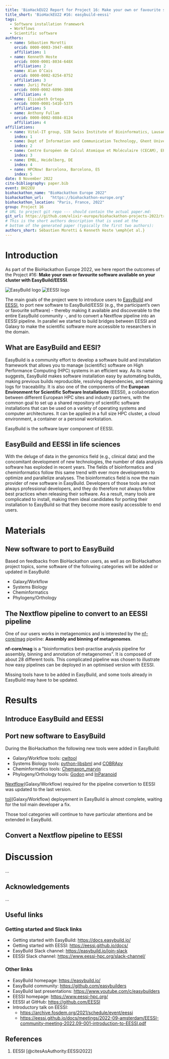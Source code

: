 ```yaml
---
title: 'BioHackEU22 Report for Project 16: Make your own or favourite software available on your cluster with EasyBuild/EESSI'
title_short: 'BioHackEU22 #16: easybuild-eessi'
tags:
  - Software installation framework
  - Workflows
  - Scientific software
authors:
  - name: Sébastien Moretti
    orcid: 0000-0003-3947-488X
    affiliation: 1
  - name: Kenneth Hoste
    orcid: 0000-0001-8034-648X
    affiliation: 2
  - name: Alan O’Cais
    orcid: 0000-0002-8254-8752
    affiliation: 3
  - name: Jurij Pečar
    orcid: 0000-0002-6096-3808
    affiliation: 4
  - name: Elisabeth Ortega
    orcid: 0000-0001-5410-5375
    affiliation: 5
  - name: Anthony Fullam
    orcid: 0000-0002-0884-8124
    affiliation: 4
affiliations:
  - name: Vital-IT group, SIB Swiss Institute of Bioinformatics, Lausanne, CH
    index: 1
  - name: Dept of Information and Communication Technology, Ghent University, Ghent, BE
    index: 2
  - name: Centre Européen de Calcul Atomique et Moléculaire (CECAM), EPFL, Lausanne, CH
    index: 3
  - name: EMBL, Heidelberg, DE
    index: 4
  - name: HPCNow! Barcelona, Barcelona, ES
    index: 5
date: 8 November 2022
cito-bibliography: paper.bib
event: BH22EU
biohackathon_name: "BioHackathon Europe 2022"
biohackathon_url:   "https://biohackathon-europe.org"
biohackathon_location: "Paris, France, 2022"
group: Project 16
# URL to project git repo --- should contain the actual paper.md:
git_url: https://github.com/elixir-europe/biohackathon-projects-2022/tree/main/16
# This is the short authors description that is used at the
# bottom of the generated paper (typically the first two authors):
authors_short: Sébastien Moretti & Kenneth Hoste \emph{et al.}
---
```



# Introduction

As part of the BioHackathon Europe 2022, we here report the outcomes of the Project #16: **Make your own or favourite software available on your cluster with EasyBuild/EESSI**.

![EasyBuild logo](./easybuild_logo400.png)  ![EESSI logo](./EESSI_logo400.png)

The main goals of the project were to introduce users to [EasyBuild](https://easybuild.io/) and [EESSI](https://www.eessi-hpc.org/), to port new software to EasyBuild/EESSI (e.g., the participant’s own or favourite software) - thereby making it available and discoverable to the entire EasyBuild community -, and to convert a Nextflow pipeline into an EESSI pipeline. In parallel we started to build bridges between EESSI and Galaxy to make the scientific software more accessible to researchers in the domain.


## What are EasyBuild and EESI?

EasyBuild is a community effort to develop a software build and installation framework that allows you to manage (scientific) software on High Performance Computing (HPC) systems in an efficient way. As its name suggests, EasyBuild makes software installation easy by automating builds, making previous builds reproducible, resolving dependencies, and retaining logs for traceability. It is also one of the components of the **European Environment for Scientific Software Installations** (EESSI), a collaboration between different European HPC sites and industry partners, with the common goal to set up a shared repository of scientific software installations that can be used on a variety of operating systems and computer architectures. It can be applied in a full size HPC cluster, a cloud environment, a container or a personal workstation.

EasyBuild is the software layer component of EESSI.


## EasyBuild and EESSI in life sciences

With the deluge of data in the genomics field (e.g., clinical data) and the concomitant development of new technologies, the number of data analysis software has exploded in recent years. The fields of bioinformatics and cheminformatics follow this same trend with ever more developments to optimize and parallelize analyses. The bioinformatics field is now the main provider of new software in EasyBuild. Developers of those tools are not always professional developers, and they do therefore not always follow best practices when releasing their software. As a result, many tools are complicated to install, making them ideal candidates for porting their installation to EasyBuild so that they become more easily accessible to end users.


# Materials

## New software to port to EasyBuild
Based on feedbacks from BioHackathon users, as well as on BioHackathon project topics, some software of the following categories will be added or updated in EasyBuild:
- Galaxy/Workflow
- Systems Biology
- Cheminformatics
- Phylogeny/Orthology

## The Nextflow pipeline to convert to an EESSI pipeline
One of our users works in metagenomics and is interested by the [nf-core/mag](https://nf-co.re/mag) pipeline: **Assembly and binning of metagenomes**.

**nf-core/mag** is a "bioinformatics best-practise analysis pipeline for assembly, binning and annotation of metagenomes". It is composed of about 28 different tools. This complicated pipeline was chosen to illustrate how easy pipelines can be deployed in an optimised version with EESSI.

Missing tools have to be added in EasyBuild, and some tools already in EasyBuild may have to be updated.


# Results

## Introduce EasyBuild and EESSI

## Port new software to EasyBuild
During the BioHackathon the following new tools were added in EasyBuild:
- Galaxy/Workflow tools: [cwltool](https://pypi.org/project/cwltool/)
- Systems Biology tools: [python-libsbml](https://pypi.org/project/python-libsbml/) and [COBRApy](https://pypi.org/project/cobra/)
- Cheminformatics tools: [Chemaxon_marvin](https://chemaxon.com/)
- Phylogeny/Orthology tools: [Godon](https://bitbucket.org/Davydov/godon) and [InParanoid](https://bitbucket.org/sonnhammergroup/inparanoid/)

[Nextflow](https://www.nextflow.io/)(Galaxy/Workflow) required for the pipeline convertion to EESSI was updated to the last version.

[toil](https://pypi.org/project/toil/)(Galaxy/Workflow) deployement in EasyBuild is almost complete, waiting for the toil main developer a fix.

Those tool categories will continue to have particular attentions and be extended in EasyBuild.


## Convert a Nextflow pipeline to EESSI


# Discussion

...

## Acknowledgements

...

## Useful links

### Getting started and Slack links

- Getting started with EasyBuild: https://docs.easybuild.io/
- Getting started with EESSI: https://eessi.github.io/docs/
- EasyBuild Slack channel: https://easybuild.io/join-slack
- EESSI Slack channel: https://www.eessi-hpc.org/slack-channel/

### Other links

- EasyBuild homepage: https://easybuild.io/
- EasyBuild community: https://github.com/easybuilders
- EasyBuild last presentations: https://www.youtube.com/c/easybuilders
- EESSI homepage: https://www.eessi-hpc.org/
- EESSI at GitHub: https://github.com/EESSI
- Introductory talk on EESSI:
  - https://archive.fosdem.org/2021/schedule/event/eessi
  - https://eessi.github.io/docs/meetings/2022-09-amsterdam/EESSI-community-meeting-2022.09-001-introduction-to-EESSI.pdf

## References

1. EESSI [@citesAsAuthority:EESSI2022]
